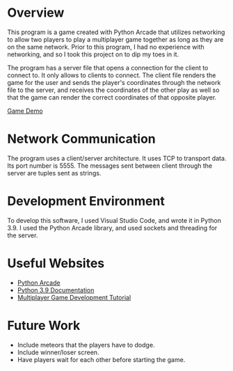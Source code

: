 # Overview

This program is a game created with Python Arcade that utilizes networking to allow two players to play a multiplayer game together as long as they are on the same network. Prior to this program, I had no experience with networking, and so I took this project on to dip my toes in it.

The program has a server file that opens a connection for the client to connect to. It only allows to clients to connect. The client file renders the game for the user and sends the player's coordinates through the network file to the server, and receives the coordinates of the other play as well so that the game can render the correct coordinates of that opposite player.

[Game Demo](https://youtu.be/p3PlJz2Zy8g)

# Network Communication

The program uses a client/server architecture. It uses TCP to transport data. Its port number is 5555. The messages sent between client through the server are tuples sent as strings.

# Development Environment

To develop this software, I used Visual Studio Code, and wrote it in Python 3.9. I used the Python Arcade library, and used sockets and threading for the server.

# Useful Websites

* [Python Arcade](https://arcade.academy)
* [Python 3.9 Documentation](https://docs.python.org/3/)
* [Multiplayer Game Development Tutorial](https://www.youtube.com/watch?v=McoDjOCb2Zo&t=1015s)

# Future Work

* Include meteors that the players have to dodge.
* Include winner/loser screen.
* Have players wait for each other before starting the game.